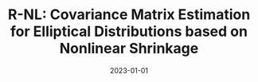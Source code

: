 ---
title: "R-NL: Covariance Matrix Estimation for Elliptical Distributions based on Nonlinear Shrinkage"
collection: publications
date: 2023-01-01
venue: 'IEEE Transactions on Signal Processing'
paperurl: 'https://ieeexplore.ieee.org/document/10109124'
---